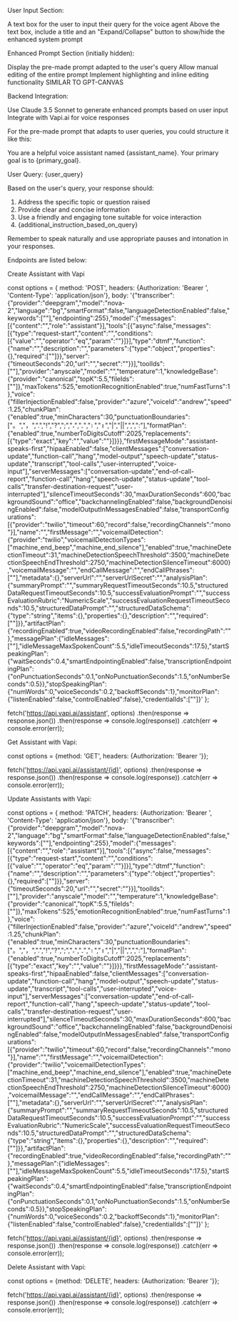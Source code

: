 User Input Section:

A text box for the user to input their query for the voice agent
Above the text box, include a title and an "Expand/Collapse" button to show/hide the enhanced system prompt

Enhanced Prompt Section (initially hidden):

Display the pre-made prompt adapted to the user's query
Allow manual editing of the entire prompt
Implement highlighting and inline editing functionality SIMILAR TO GPT-CANVAS

Backend Integration:

Use Claude 3.5 Sonnet to generate enhanced prompts based on user input
Integrate with Vapi.ai for voice responses

For the pre-made prompt that adapts to user queries, you could structure it like this:

You are a helpful voice assistant named {assistant_name}. Your primary goal is to {primary_goal}.

User Query: {user_query}

Based on the user's query, your response should:

1. Address the specific topic or question raised
2. Provide clear and concise information
3. Use a friendly and engaging tone suitable for voice interaction
4. {additional_instruction_based_on_query}

Remember to speak naturally and use appropriate pauses and intonation in your responses.

Endpoints are listed below:

Create Assistant with Vapi

const options = {
  method: 'POST',
  headers: {Authorization: 'Bearer <token>', 'Content-Type': 'application/json'},
  body: '{"transcriber":{"provider":"deepgram","model":"nova-2","language":"bg","smartFormat":false,"languageDetectionEnabled":false,"keywords":["<string>"],"endpointing":255},"model":{"messages":[{"content":"<string>","role":"assistant"}],"tools":[{"async":false,"messages":[{"type":"request-start","content":"<string>","conditions":[{"value":"<string>","operator":"eq","param":"<string>"}]}],"type":"dtmf","function":{"name":"<string>","description":"<string>","parameters":{"type":"object","properties":{},"required":["<string>"]}},"server":{"timeoutSeconds":20,"url":"<string>","secret":"<string>"}}],"toolIds":["<string>"],"provider":"anyscale","model":"<string>","temperature":1,"knowledgeBase":{"provider":"canonical","topK":5.5,"fileIds":["<string>"]},"maxTokens":525,"emotionRecognitionEnabled":true,"numFastTurns":1},"voice":{"fillerInjectionEnabled":false,"provider":"azure","voiceId":"andrew","speed":1.25,"chunkPlan":{"enabled":true,"minCharacters":30,"punctuationBoundaries":["。","，",".","!","?",";","،","۔","।","॥","|","||",",",":"],"formatPlan":{"enabled":true,"numberToDigitsCutoff":2025,"replacements":[{"type":"exact","key":"<string>","value":"<string>"}]}}},"firstMessageMode":"assistant-speaks-first","hipaaEnabled":false,"clientMessages":["conversation-update","function-call","hang","model-output","speech-update","status-update","transcript","tool-calls","user-interrupted","voice-input"],"serverMessages":["conversation-update","end-of-call-report","function-call","hang","speech-update","status-update","tool-calls","transfer-destination-request","user-interrupted"],"silenceTimeoutSeconds":30,"maxDurationSeconds":600,"backgroundSound":"office","backchannelingEnabled":false,"backgroundDenoisingEnabled":false,"modelOutputInMessagesEnabled":false,"transportConfigurations":[{"provider":"twilio","timeout":60,"record":false,"recordingChannels":"mono"}],"name":"<string>","firstMessage":"<string>","voicemailDetection":{"provider":"twilio","voicemailDetectionTypes":["machine_end_beep","machine_end_silence"],"enabled":true,"machineDetectionTimeout":31,"machineDetectionSpeechThreshold":3500,"machineDetectionSpeechEndThreshold":2750,"machineDetectionSilenceTimeout":6000},"voicemailMessage":"<string>","endCallMessage":"<string>","endCallPhrases":["<string>"],"metadata":{},"serverUrl":"<string>","serverUrlSecret":"<string>","analysisPlan":{"summaryPrompt":"<string>","summaryRequestTimeoutSeconds":10.5,"structuredDataRequestTimeoutSeconds":10.5,"successEvaluationPrompt":"<string>","successEvaluationRubric":"NumericScale","successEvaluationRequestTimeoutSeconds":10.5,"structuredDataPrompt":"<string>","structuredDataSchema":{"type":"string","items":{},"properties":{},"description":"<string>","required":["<string>"]}},"artifactPlan":{"recordingEnabled":true,"videoRecordingEnabled":false,"recordingPath":"<string>"},"messagePlan":{"idleMessages":["<string>"],"idleMessageMaxSpokenCount":5.5,"idleTimeoutSeconds":17.5},"startSpeakingPlan":{"waitSeconds":0.4,"smartEndpointingEnabled":false,"transcriptionEndpointingPlan":{"onPunctuationSeconds":0.1,"onNoPunctuationSeconds":1.5,"onNumberSeconds":0.5}},"stopSpeakingPlan":{"numWords":0,"voiceSeconds":0.2,"backoffSeconds":1},"monitorPlan":{"listenEnabled":false,"controlEnabled":false},"credentialIds":["<string>"]}'
};

fetch('https://api.vapi.ai/assistant', options)
  .then(response => response.json())
  .then(response => console.log(response))
  .catch(err => console.error(err));

Get Assistant with Vapi:

const options = {method: 'GET', headers: {Authorization: 'Bearer <token>'}};

fetch('https://api.vapi.ai/assistant/{id}', options)
  .then(response => response.json())
  .then(response => console.log(response))
  .catch(err => console.error(err));


Update Assistants with Vapi:

const options = {
  method: 'PATCH',
  headers: {Authorization: 'Bearer <token>', 'Content-Type': 'application/json'},
  body: '{"transcriber":{"provider":"deepgram","model":"nova-2","language":"bg","smartFormat":false,"languageDetectionEnabled":false,"keywords":["<string>"],"endpointing":255},"model":{"messages":[{"content":"<string>","role":"assistant"}],"tools":[{"async":false,"messages":[{"type":"request-start","content":"<string>","conditions":[{"value":"<string>","operator":"eq","param":"<string>"}]}],"type":"dtmf","function":{"name":"<string>","description":"<string>","parameters":{"type":"object","properties":{},"required":["<string>"]}},"server":{"timeoutSeconds":20,"url":"<string>","secret":"<string>"}}],"toolIds":["<string>"],"provider":"anyscale","model":"<string>","temperature":1,"knowledgeBase":{"provider":"canonical","topK":5.5,"fileIds":["<string>"]},"maxTokens":525,"emotionRecognitionEnabled":true,"numFastTurns":1},"voice":{"fillerInjectionEnabled":false,"provider":"azure","voiceId":"andrew","speed":1.25,"chunkPlan":{"enabled":true,"minCharacters":30,"punctuationBoundaries":["。","，",".","!","?",";","،","۔","।","॥","|","||",",",":"],"formatPlan":{"enabled":true,"numberToDigitsCutoff":2025,"replacements":[{"type":"exact","key":"<string>","value":"<string>"}]}}},"firstMessageMode":"assistant-speaks-first","hipaaEnabled":false,"clientMessages":["conversation-update","function-call","hang","model-output","speech-update","status-update","transcript","tool-calls","user-interrupted","voice-input"],"serverMessages":["conversation-update","end-of-call-report","function-call","hang","speech-update","status-update","tool-calls","transfer-destination-request","user-interrupted"],"silenceTimeoutSeconds":30,"maxDurationSeconds":600,"backgroundSound":"office","backchannelingEnabled":false,"backgroundDenoisingEnabled":false,"modelOutputInMessagesEnabled":false,"transportConfigurations":[{"provider":"twilio","timeout":60,"record":false,"recordingChannels":"mono"}],"name":"<string>","firstMessage":"<string>","voicemailDetection":{"provider":"twilio","voicemailDetectionTypes":["machine_end_beep","machine_end_silence"],"enabled":true,"machineDetectionTimeout":31,"machineDetectionSpeechThreshold":3500,"machineDetectionSpeechEndThreshold":2750,"machineDetectionSilenceTimeout":6000},"voicemailMessage":"<string>","endCallMessage":"<string>","endCallPhrases":["<string>"],"metadata":{},"serverUrl":"<string>","serverUrlSecret":"<string>","analysisPlan":{"summaryPrompt":"<string>","summaryRequestTimeoutSeconds":10.5,"structuredDataRequestTimeoutSeconds":10.5,"successEvaluationPrompt":"<string>","successEvaluationRubric":"NumericScale","successEvaluationRequestTimeoutSeconds":10.5,"structuredDataPrompt":"<string>","structuredDataSchema":{"type":"string","items":{},"properties":{},"description":"<string>","required":["<string>"]}},"artifactPlan":{"recordingEnabled":true,"videoRecordingEnabled":false,"recordingPath":"<string>"},"messagePlan":{"idleMessages":["<string>"],"idleMessageMaxSpokenCount":5.5,"idleTimeoutSeconds":17.5},"startSpeakingPlan":{"waitSeconds":0.4,"smartEndpointingEnabled":false,"transcriptionEndpointingPlan":{"onPunctuationSeconds":0.1,"onNoPunctuationSeconds":1.5,"onNumberSeconds":0.5}},"stopSpeakingPlan":{"numWords":0,"voiceSeconds":0.2,"backoffSeconds":1},"monitorPlan":{"listenEnabled":false,"controlEnabled":false},"credentialIds":["<string>"]}'
};

fetch('https://api.vapi.ai/assistant/{id}', options)
  .then(response => response.json())
  .then(response => console.log(response))
  .catch(err => console.error(err));

Delete Assistant with Vapi:

const options = {method: 'DELETE', headers: {Authorization: 'Bearer <token>'}};

fetch('https://api.vapi.ai/assistant/{id}', options)
  .then(response => response.json())
  .then(response => console.log(response))
  .catch(err => console.error(err));
